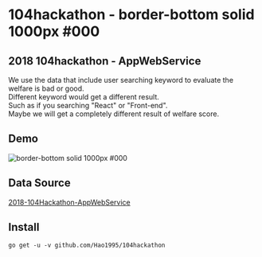 # 104hackathon - border-bottom solid 1000px #000

## 2018 104hackathon - AppWebService    
We use the data that include user searching keyword to evaluate the welfare is bad or good.     
Different keyword would get a different result.   
Such as if you searching "React" or "Front-end".   <br />
Maybe we will get a completely different result of welfare score.   

## Demo
![border-bottom solid 1000px #000](https://github.com/Hao1995/104hackathon/blob/master/104hackathon.gif "border-bottom solid 1000px #000")

## Data Source
[2018-104Hackathon-AppWebService](https://github.com/104corp/2018-104Hackathon-AppWebService)

## Install
```
go get -u -v github.com/Hao1995/104hackathon
```